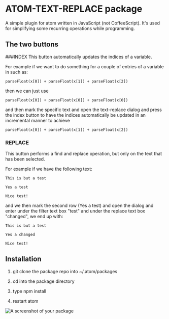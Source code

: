 # ATOM-TEXT-REPLACE package

A simple plugin for atom written in JavaScript (not CoffeeScript). It's used for simplifying some recurring operations while programming.

## The two buttons
###INDEX
This button automatically updates the indices of a variable.

For example if we want to do something for a couple of entries of a variable in such as:

```
parseFloat(x[0]) + parseFloat(x[1]) + parseFloat(x[2])
```

then we can just use

```
parseFloat(x[0]) + parseFloat(x[0]) + parseFloat(x[0])
```

and then mark the specific text and open the text-replace dialog and press the index button to
have the indices automatically be updated in an incremental manner to achieve

```
parseFloat(x[0]) + parseFloat(x[1]) + parseFloat(x[2])
```

### REPLACE
This button performs a find and replace operation, but only on the text that has been selected.

For example if we have the following text:

```
This is but a test

Yes a test

Nice test!
```

and we then mark the second row (Yes a test) and open the dialog and enter under the filter text box "test" and under the replace text box "changed", we end up with:

```
This is but a test

Yes a changed

Nice test!
```

## Installation
1. git clone the package repo into ~/.atom/packages

2. cd into the package directory

3. type npm install

4. restart atom

![A screenshot of your package](https://f.cloud.github.com/assets/69169/2290250/c35d867a-a017-11e3-86be-cd7c5bf3ff9b.gif)
